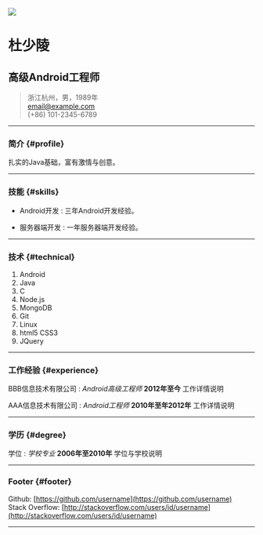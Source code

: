 ![](http://tt1535-deercv.stor.sinaapp.com/56dc8a6d2daa6.jpg)
# 杜少陵
## 高级Android工程师

> 浙江杭州，男，1989年  
> [email@example.com](email@example.com)  
> (+86) 101-2345-6789

------

### 简介 {#profile}

扎实的Java基础，富有激情与创意。

------

### 技能 {#skills}

* Android开发
  : 三年Android开发经验。

* 服务器端开发
  : 一年服务器端开发经验。

-------

### 技术 {#technical}

1. Android
1. Java
1. C
1. Node.js
1. MongoDB
1. Git
1. Linux
1. html5 CSS3
1. JQuery

------

### 工作经验 {#experience}

BBB信息技术有限公司
: *Android高级工程师*
  __2012年至今__
  工作详情说明

AAA信息技术有限公司
: *Android工程师*
  __2010年至年2012年__
  工作详情说明

------

### 学历 {#degree}

学位
: *学校专业*
  __2006年至2010年__
  学位与学校说明
  
------

### Footer {#footer}

Github: [https://github.com/username](https://github.com/username)  
Stack Overflow: [http://stackoverflow.com/users/id/username](http://stackoverflow.com/users/id/username)

------
